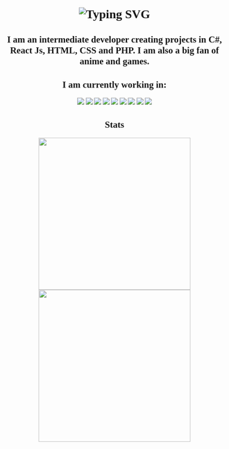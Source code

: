 <!--
**ImColdBlooded/ImColdBlooded** is a ✨ _special_ ✨ repository because its `README.md` (this file) appears on your GitHub profile.

Here are some ideas to get you started:

- 🔭 I’m currently working on ...
- 🌱 I’m currently learning ...
- 👯 I’m looking to collaborate on ...
- 🤔 I’m looking for help with ...
- 💬 Ask me about ...
- 📫 How to reach me: ...
- 😄 Pronouns: ...
- ⚡ Fun fact: ...
![GitHub stats](https://github-readme-stats.vercel.app/api?username=SouthKioto&show_icons=true&theme=radical&hide_title=true&include_all_commits=true)
![Top Langs](https://github-readme-stats.vercel.app/api/top-langs/?username=SouthKioto&layout=compact&theme=radical)
-->

<body style="font-family: Consolas">
  <h1 align="center">
    <img src="https://readme-typing-svg.demolab.com?font=Fira+Code&pause=1000&color=F7F7F7&center=true&vCenter=true&width=435&lines=Hello+World!;Im+Bartek" alt="Typing SVG" />
  </h1>
  
  <h2 align="center">I am an intermediate developer creating projects in C#, React Js, HTML, CSS and PHP. 
  I am also a big fan of anime and games. </h2>
  
  <h2 align="center">I am currently working in: </h2>
  <p align="center">
    <img src="https://img.shields.io/badge/.NET-512BD4?style=for-the-badge&logo=dotnet&logoColor=white" />
    <img src="https://img.shields.io/badge/Bootstrap-563D7C?style=for-the-badge&logo=bootstrap&logoColor=white" />
    <img src="https://img.shields.io/badge/Docker-2CA5E0?style=for-the-badge&logo=docker&logoColor=white" />
    <img src="https://img.shields.io/badge/React-20232A?style=for-the-badge&logo=react&logoColor=61DAFB" />
    <img src="https://img.shields.io/badge/Xamarin-3498DB?style=for-the-badge&logo=xamarin&logoColor=white" />
    <img src="https://img.shields.io/badge/PHP-777BB4?style=for-the-badge&logo=php&logoColor=white" />
    <img src="https://img.shields.io/badge/HTML5-E34F26?style=for-the-badge&logo=html5&logoColor=white" />
    <img src="https://img.shields.io/badge/Tailwind_CSS-38B2AC?style=for-the-badge&logo=tailwind-css&logoColor=white" />
    <img src="https://img.shields.io/badge/CSS3-1572B6?style=for-the-badge&logo=css3&logoColor=white" />
  </span>
  
  <h2 align="center">Stats</h2>
  
  <p align='center'>
    <a href="#"><img src="https://github-readme-stats.vercel.app/api?username=SouthKioto&hide_title=true&show_icons=true&count_private=true&theme=dark" width="350"></a><br>
    <a href="#"><img src="https://github-readme-stats.vercel.app/api/top-langs/?username=SouthKioto&layout=compact&theme=dark" width="350"></a>
  </p>
</body>







